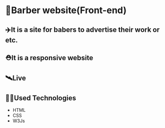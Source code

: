 # 💈Barber website(Front-end)
## ✈️It is a site for babers to advertise their work or etc.
## ⛑️It is a responsive website
## <a href='https://farhad-here.github.io/Barber_shop_website/' style="text-decoration:none;">🛰️Live</a>

## 👨‍💻Used Technologies
- HTML
- CSS
- W3Js

